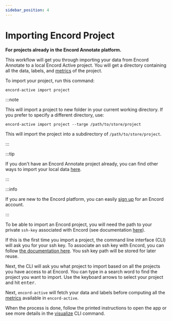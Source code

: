 ```yaml
---
sidebar_position: 4
---
```


# Importing Encord Project

**For projects already in the Encord Annotate platform.**

This workflow will get you through importing your data from Encord Annotate to a local Encord Active project.
You will get a directory containing all the data, labels, and [metrics](/category/quality-metrics) of the project.

To import your project, run this command:

```shell
encord-active import project
```

:::note

This will import a project to new folder in your current working directory. If you prefer to specify a different directory, use:

```shell
encord-active import project --targe /path/to/store/project
```

This will import the project into a subdirectory of `/path/to/store/project`.

:::

:::tip

If you don't have an Encord Annotate project already, you can find other ways to import your local data [here](../importing-data-and-labels).

:::

:::info

If you are new to the Encord platform, you can easily [sign up](https://app.encord.com/register) for an Encord account.

:::

To be able to import an Encord project, you will need the path to your private `ssh-key` associated with Encord (see documentation [here](https://docs.encord.com/admins/settings/public-keys/#set-up-public-key-authentication)).

If this is the first time you import a project, the command line interface (CLI) will ask you for your ssh key.
To associate an ssh key with Encord, you can follow [the documentation here][encord-docs-ssh].
You ssh key path will be stored for later reuse.

Next, the CLI will ask you what project to import based on all the projects you have access to at Encord.
You can type in a search word to find the project you want to import.
Use the keyboard arrows to select your project and hit <kbd>enter</kbd>.

Next, `encord-active` will fetch your data and labels before computing all the [metrics](/category/metrics) available in `encord-active`.

When the process is done, follow the printed instructions to open the app or see more details in the [visualize](../../cli#visualize) CLI command.

[encord-docs-ssh]: https://docs.encord.com/admins/settings/public-keys/#set-up-public-key-authentication
